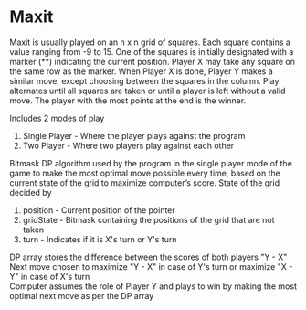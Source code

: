 # Maxit

Maxit is usually played on an n x n grid of squares. Each square contains a value ranging from -9 to 15. One of the squares is 
initially designated with a marker (**) indicating the current position. Player X may take any square on the same row as the 
marker. When Player X is done, Player Y makes a similar move, except choosing between the squares in the column.
Play alternates until all squares are taken or until a player is left without a valid move. The player with the most points 
at the end is the winner.

Includes 2 modes of play
1) Single Player - Where the player plays against the program
2) Two Player - Where two players play against each other

Bitmask DP algorithm used by the program in the single player mode of the game to make the most optimal move
possible every time, based on the current state of the grid to maximize computer’s score.
State of the grid decided by
1) position - Current position of the pointer
2) gridState - Bitmask containing the positions of the grid that are not taken 
3) turn - Indicates if it is X's turn or Y's turn

DP array stores the difference between the scores of both players "Y - X"  
Next move chosen to maximize "Y - X" in case of Y's turn or maximize "X - Y" in case of X's turn  
Computer assumes the role of Player Y and plays to win by making the most optimal next move as per the DP array

